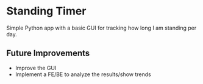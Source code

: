 # Standing Timer
Simple Python app with a basic GUI for tracking how long I am standing per day.

## Future Improvements
- Improve the GUI
- Implement a FE/BE to analyze the results/show trends